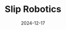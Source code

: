 ---  
layout: startup_page  
title: "Slip Robotics"  
id: "sliprobotics.com"  
permalink: "/sliproboticssliprobotics.com12172024/"  
website: "https://www.sliprobotics.com/"  
funding_round: "Series B"  
funding_amount: "$28M"  
investors: "DCVC, Eve Atlas, Tech Square Ventures, Hyde Park Venture Partners, Overline, Pathbreaker Ventures"  
about: "Slip Robotics has developed a robot-as-a-service business offering large, floor-like robotic platforms (SlipBots) that automate warehouse loading and unloading processes. These robots significantly reduce loading times and handle heavy payloads efficiently, improving logistics and supply chain efficiency. The company focuses on a scalable, subscription-based business model with ongoing software and hardware support."  
markets: "Robotics, Logistics, Supply Chain, Industrial Automation"  
hq: "Norcross, Georgia, United States"  
founded_year: "2020"  
linkedin: "https://www.linkedin.com/company/slip-robotics"  
twitter: "https://twitter.com/SlipRobotics"  
instagram: ""  
facebook: "https://www.facebook.com/profile.php?id=100083125842647"  
crunchbase: "https://www.crunchbase.com/organization/slip-robotics"  
pitchbook: "https://pitchbook.com/profiles/company/443277-91"  

date_display: "17-Dec-2024"  
date: "2024-12-17"

# SEO Optimization  
meta_title: "Slip Robotics - Series B Funding ($28M)"  
meta_description: "Slip Robotics, Slip Robotics has developed a robot-as-a-service business offering large, floor-like robotic platforms (SlipBots) that automate warehouse loading and ..."  
meta_keywords: "Slip Robotics, Robotics, Logistics, Supply Chain, Industrial Automation, Series B funding"  
canonical_url: "https://startup.projectstartups.com/sliproboticssliprobotics.com12172024/"  
---